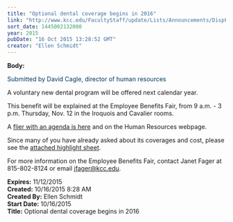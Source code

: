 ```yaml
---
title: "Optional dental coverage begins in 2016"
link: "http://www.kcc.edu/FacultyStaff/update/Lists/Announcements/DispForm.aspx?ID=2052"
sort_date: 1445002132000
year: 2015
pubDate: "16 Oct 2015 13:28:52 GMT"
creator: "Ellen Schmidt"
---
```


<div><b>Body:</b> <div class="ExternalClass70E0462E5A534E5D97AF2B08CB454979"><p style="color:#00395e">​<span>Submitted by David Cagle, director of human resources</span></p>
<p>A voluntary new dental program will be offered next calendar year.</p>
<p>This benefit will be explained at the Employee Benefits Fair, from 9 a.m. - 3 p.m. Thursday, Nov. 12 in the Iroquois and Cavalier rooms.</p>
<p>A <a href="/FacultyStaff/departments/hr/Documents/2015%20Employee%20Benefits%20Fair%20Agenda.pdf">flier with an agenda is here</a> and on the Human Resources webpage.</p>
<p>Since many of you have already asked about its coverages and cost, please see the <a href="/FacultyStaff/departments/hr/Documents/Dental-Benefit-Highlight-sheet-2016.pdf">attached highlight sheet</a>.</p>
<p>For more information on the Employee Benefits Fair, contact Janet Fager at 815-802-8124 or email <a href="mailto:jfager@kcc.edu">jfager@kcc.edu</a>.<br /></p></div></div>
<div><b>Expires:</b> 11/12/2015</div>
<div><b>Created:</b> 10/16/2015 8:28 AM</div>
<div><b>Created By:</b> Ellen Schmidt</div>
<div><b>Start Date:</b> 10/16/2015</div>
<div><b>Title:</b> Optional dental coverage begins in 2016</div>

